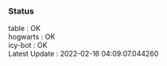### Status


table : OK  
hogwarts : OK  
icy-bot : OK  
Latest Update : 2022-02-16 04:09:07.044260
